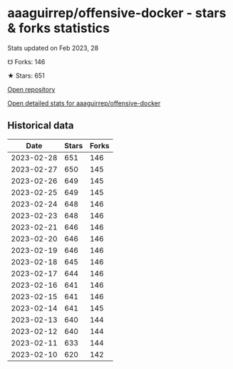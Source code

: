 # aaaguirrep/offensive-docker - stars & forks statistics

Stats updated on Feb 2023, 28

☋ Forks: 146

★ Stars: 651

[Open repository](https://github.com/aaaguirrep/offensive-docker)

[Open detailed stats for aaaguirrep/offensive-docker](https://reviewgithub.com/rep/aaaguirrep/offensive-docker)

## Historical data
| Date | Stars | Forks |
|------|-------|-------|
| 2023-02-28 | 651 | 146 | 
| 2023-02-27 | 650 | 145 | 
| 2023-02-26 | 649 | 145 | 
| 2023-02-25 | 649 | 145 | 
| 2023-02-24 | 648 | 146 | 
| 2023-02-23 | 648 | 146 | 
| 2023-02-21 | 646 | 146 | 
| 2023-02-20 | 646 | 146 | 
| 2023-02-19 | 646 | 146 | 
| 2023-02-18 | 645 | 146 | 
| 2023-02-17 | 644 | 146 | 
| 2023-02-16 | 641 | 146 | 
| 2023-02-15 | 641 | 146 | 
| 2023-02-14 | 641 | 145 | 
| 2023-02-13 | 640 | 144 | 
| 2023-02-12 | 640 | 144 | 
| 2023-02-11 | 633 | 144 | 
| 2023-02-10 | 620 | 142 | 

